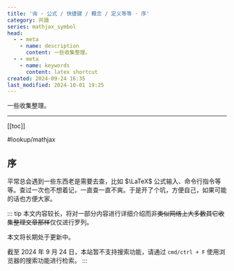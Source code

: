 ```yaml
---
title: '询 · 公式 / 快捷键 / 概念 / 定义等等 · 序'
category: 共讀
series: mathjax_symbol
head:
  - - meta
    - name: description
      content: 一些收集整理。
  - - meta
    - name: keywords
      content: latex shortcut
created: 2024-09-24 16:35
last_modified: 2024-10-01 19:25
---
```


一些收集整理。

---

[[toc]]

#lookup/mathjax

## 序

平常总会遇到一些东西老是需要去查，比如 $\LaTeX$ 公式输入、命令行指令等等。查过一次也不想着记，一直查一直不爽。于是开了个坑，方便自己，如果可能的话也方便大家。

::: tip
本文内容较长，将对一部分内容进行详细介绍而非~~类似网络上大多数其它收集整理文章那样~~仅仅进行罗列。

本文将长期处于更新中。

截至 2024 年 9 月 24 日，本站暂不支持搜索功能，请通过 `cmd/ctrl + F` 使用浏览器的搜索功能进行检索。
:::
